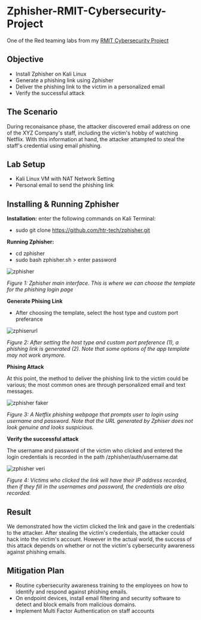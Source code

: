 # Zphisher-RMIT-Cybersecurity-Project
One of the Red teaming labs from my [RMIT Cybersecurity Project](https://github.com/Kazu010101/RMIT-Cybersecurity-Project/blob/main/README.md)

## Objective

- Install Zphisher on Kali Linux
- Generate a phishing link using Zphisher 
- Deliver the phishing link to the victim in a personalized email
- Verify the successful attack

## The Scenario

During reconaisance phase, the attacker discovered email address on one of the XYZ Company's staff, including the victim's hobby of watching Netflix. With this information at hand, the attacker attampted to steal the staff's credential using email phishing. 

## Lab Setup

- Kali Linux VM with NAT Network Setting
- Personal email to send the phishing link

## Installing & Running Zphisher

**Installation:** enter the following commands on Kali Terminal:
- sudo git clone https://github.com/htr-tech/zphisher.git

**Running Zphisher:**
- cd zphisher
- sudo bash zphisher.sh > enter password 

![zphisher](https://github.com/user-attachments/assets/dc813246-edba-4cbe-a94a-9533a736e2a2)

*Figure 1: Zphisher main interface. This is where we can choose the template for the phishing login page*

**Generate Phising Link**
- After choosing the template, select the host type and custom port preferance
  
![zphiserurl](https://github.com/user-attachments/assets/37062f7e-1d2a-42db-9926-2acb5bd68e14)

*Figure 2: After setting the host type and custom port preference (1), a phishing link is generated (2). Note that some options of the app template may not work anymore.*

**Phising Attack**

At this point, the method to deliver the phishing link to the victim could be various; the most common ones are through personalized email and text messages. 

![zphisher faker](https://github.com/user-attachments/assets/496a07c4-a7b0-4618-9f86-1c71e315a90a)

*Figure 3: A Netflix phishing webpage that prompts user to login using username and password. Note that the URL generated by Zphiser does not look genuine and looks suspicious.*

**Verify the successful attack**

The username and password of the victim who clicked and entered the login credentials is recorded in the path /zphisher/auth/username.dat 

![zphisher veri](https://github.com/user-attachments/assets/b40ad7d8-75c6-481e-9e9f-83ab9ddfacbc)

*Figure 4: Victims who clicked the link will have their IP address recorded, then if they fill in the usernames and password, the credentials are also recorded.*

## Result

We demonstrated how the victim clicked the link and gave in the credentials to the attacker. After stealing the victim's credentials, the attacker could hack into the victim's account. However in the actual world, the success of this attack depends on whether or not the victim's cybersecurity awareness against phishing emails.

## Mitigation Plan

- Routine cybersecurity awareness training to the employees on how to identify and respond against phishing emails.
- On endpoint devices, install email filtering and security software to detect and block emails from malicious domains.
- Implement Multi Factor Authentication on staff accounts
